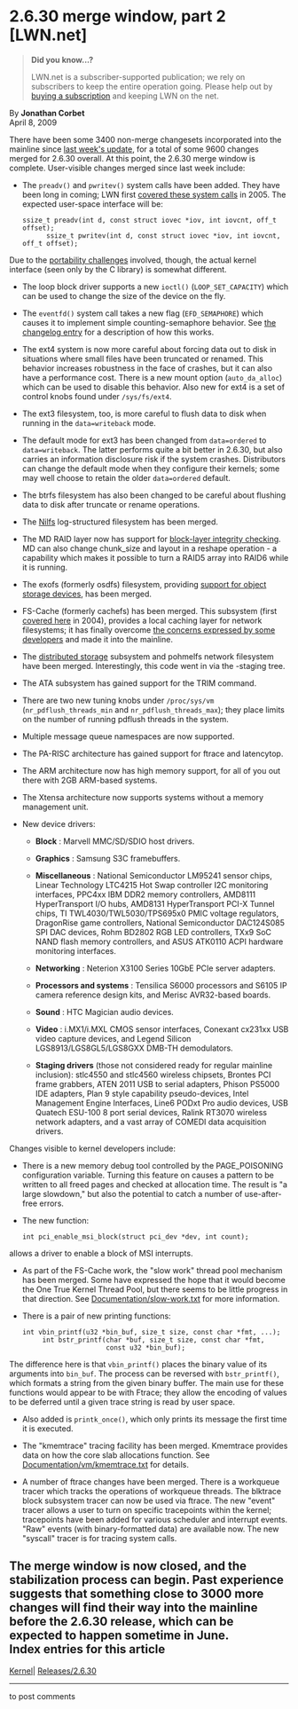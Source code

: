# 2.6.30 merge window, part 2 [LWN.net]

> **Did you know...?**
> 
> LWN.net is a subscriber-supported publication; we rely on subscribers to keep the entire operation going. Please help out by [buying a subscription](/Promo/nst-nag4/subscribe) and keeping LWN on the net. 

By **Jonathan Corbet**  
April 8, 2009 

There have been some 3400 non-merge changesets incorporated into the mainline since [last week's update](http://lwn.net/Articles/325921/), for a total of some 9600 changes merged for 2.6.30 overall. At this point, the 2.6.30 merge window is complete. User-visible changes merged since last week include: 

  * The `preadv()` and `pwritev()` system calls have been added. They have been long in coming; LWN first [covered these system calls](http://lwn.net/Articles/164887/) in 2005. The expected user-space interface will be: 
        
        ssize_t preadv(int d, const struct iovec *iov, int iovcnt, off_t offset);
              ssize_t pwritev(int d, const struct iovec *iov, int iovcnt, off_t offset);
        

Due to the [portability challenges](http://lwn.net/Articles/311630/) involved, though, the actual kernel interface (seen only by the C library) is somewhat different. 

  * The loop block driver supports a new `ioctl()` (`LOOP_SET_CAPACITY`) which can be used to change the size of the device on the fly. 

  * The `eventfd()` system call takes a new flag (`EFD_SEMAPHORE`) which causes it to implement simple counting-semaphore behavior. See [the changelog entry](http://permalink.gmane.org/gmane.linux.kernel.commits.head/188038) for a description of how this works. 

  * The ext4 system is now more careful about forcing data out to disk in situations where small files have been truncated or renamed. This behavior increases robustness in the face of crashes, but it can also have a performance cost. There is a new mount option (`auto_da_alloc`) which can be used to disable this behavior. Also new for ext4 is a set of control knobs found under `/sys/fs/ext4`. 

  * The ext3 filesystem, too, is more careful to flush data to disk when running in the `data=writeback` mode. 

  * The default mode for ext3 has been changed from `data=ordered` to `data=writeback`. The latter performs quite a bit better in 2.6.30, but also carries an information disclosure risk if the system crashes. Distributors can change the default mode when they configure their kernels; some may well choose to retain the older `data=ordered` default. 

  * The btrfs filesystem has also been changed to be careful about flushing data to disk after truncate or rename operations. 

  * The [Nilfs](http://www.nilfs.org/en/) log-structured filesystem has been merged. 

  * The MD RAID layer now has support for [block-layer integrity checking](http://lwn.net/Articles/290141/). MD can also change chunk_size and layout in a reshape operation - a capability which makes it possible to turn a RAID5 array into RAID6 while it is running. 

  * The exofs (formerly osdfs) filesystem, providing [support for object storage devices](http://lwn.net/Articles/305740/), has been merged. 

  * FS-Cache (formerly cachefs) has been merged. This subsystem (first [covered here](http://lwn.net/Articles/100321/) in 2004), provides a local caching layer for network filesystems; it has finally overcome [the concerns expressed by some developers](http://lwn.net/Articles/312708/) and made it into the mainline. 

  * The [distributed storage](http://lwn.net/Articles/246272/) subsystem and pohmelfs network filesystem have been merged. Interestingly, this code went in via the -staging tree. 

  * The ATA subsystem has gained support for the TRIM command. 

  * There are two new tuning knobs under `/proc/sys/vm` (`nr_pdflush_threads_min` and `nr_pdflush_threads_max`); they place limits on the number of running pdflush threads in the system. 

  * Multiple message queue namespaces are now supported. 

  * The PA-RISC architecture has gained support for ftrace and latencytop. 

  * The ARM architecture now has high memory support, for all of you out there with 2GB ARM-based systems. 

  * The Xtensa architecture now supports systems without a memory management unit. 

  * New device drivers: 

    * **Block** : Marvell MMC/SD/SDIO host drivers. 

    * **Graphics** : Samsung S3C framebuffers. 

    * **Miscellaneous** : National Semiconductor LM95241 sensor chips, Linear Technology LTC4215 Hot Swap controller I2C monitoring interfaces, PPC4xx IBM DDR2 memory controllers, AMD8111 HyperTransport I/O hubs, AMD8131 HyperTransport PCI-X Tunnel chips, TI TWL4030/TWL5030/TPS695x0 PMIC voltage regulators, DragonRise game controllers, National Semiconductor DAC124S085 SPI DAC devices, Rohm BD2802 RGB LED controllers, TXx9 SoC NAND flash memory controllers, and ASUS ATK0110 ACPI hardware monitoring interfaces. 

    * **Networking** : Neterion X3100 Series 10GbE PCIe server adapters. 

    * **Processors and systems** : Tensilica S6000 processors and S6105 IP camera reference design kits, and Merisc AVR32-based boards. 

    * **Sound** : HTC Magician audio devices. 

    * **Video** : i.MX1/i.MXL CMOS sensor interfaces, Conexant cx231xx USB video capture devices, and Legend Silicon LGS8913/LGS8GL5/LGS8GXX DMB-TH demodulators. 

    * **Staging drivers** (those not considered ready for regular mainline inclusion): stlc4550 and stlc4560 wireless chipsets, Brontes PCI frame grabbers, ATEN 2011 USB to serial adapters, Phison PS5000 IDE adapters, Plan 9 style capability pseudo-devices, Intel Management Engine Interfaces, Line6 PODxt Pro audio devices, USB Quatech ESU-100 8 port serial devices, Ralink RT3070 wireless network adapters, and a vast array of COMEDI data acquisition drivers. 




Changes visible to kernel developers include: 

  * There is a new memory debug tool controlled by the PAGE_POISONING configuration variable. Turning this feature on causes a pattern to be written to all freed pages and checked at allocation time. The result is "a large slowdown," but also the potential to catch a number of use-after-free errors. 

  * The new function: 
        
        int pci_enable_msi_block(struct pci_dev *dev, int count);
        

allows a driver to enable a block of MSI interrupts. 

  * As part of the FS-Cache work, the "slow work" thread pool mechanism has been merged. Some have expressed the hope that it would become the One True Kernel Thread Pool, but there seems to be little progress in that direction. See [Documentation/slow-work.txt](/Articles/327186/) for more information. 

  * There is a pair of new printing functions: 
        
        int vbin_printf(u32 *bin_buf, size_t size, const char *fmt, ...);
             int bstr_printf(char *buf, size_t size, const char *fmt, 
                             const u32 *bin_buf);
        

The difference here is that `vbin_printf()` places the binary value of its arguments into `bin_buf`. The process can be reversed with `bstr_printf()`, which formats a string from the given binary buffer. The main use for these functions would appear to be with Ftrace; they allow the encoding of values to be deferred until a given trace string is read by user space. 

  * Also added is `printk_once()`, which only prints its message the first time it is executed. 

  * The "kmemtrace" tracing facility has been merged. Kmemtrace provides data on how the core slab allocations function. See [Documentation/vm/kmemtrace.txt](/Articles/327579/) for details. 

  * A number of ftrace changes have been merged. There is a workqueue tracer which tracks the operations of workqueue threads. The blktrace block subsystem tracer can now be used via ftrace. The new "event" tracer allows a user to turn on specific tracepoints within the kernel; tracepoints have been added for various scheduler and interrupt events. "Raw" events (with binary-formatted data) are available now. The new "syscall" tracer is for tracing system calls. 




The merge window is now closed, and the stabilization process can begin. Past experience suggests that something close to 3000 more changes will find their way into the mainline before the 2.6.30 release, which can be expected to happen sometime in June.  
Index entries for this article  
---  
[Kernel](/Kernel/Index)| [Releases/2.6.30](/Kernel/Index#Releases-2.6.30)  
  


* * *

to post comments 
